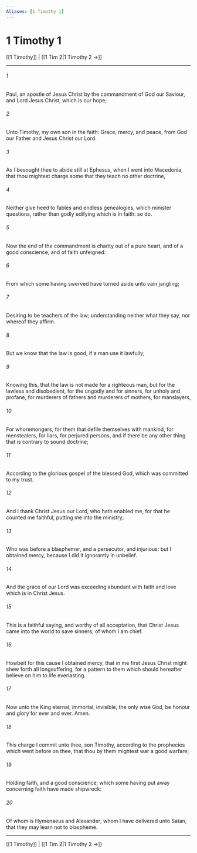 ```yaml
---
Aliases: [1 Timothy 1]
---
```

# 1 Timothy 1

[[1 Timothy]] | [[1 Tim 2|1 Timothy 2 →]]
***



###### 1 
Paul, an apostle of Jesus Christ by the commandment of God our Saviour, and Lord Jesus Christ, which is our hope; 

###### 2 
Unto Timothy, my own son in the faith: Grace, mercy, and peace, from God our Father and Jesus Christ our Lord. 

###### 3 
As I besought thee to abide still at Ephesus, when I went into Macedonia, that thou mightest charge some that they teach no other doctrine, 

###### 4 
Neither give heed to fables and endless genealogies, which minister questions, rather than godly edifying which is in faith: so do. 

###### 5 
Now the end of the commandment is charity out of a pure heart, and of a good conscience, and of faith unfeigned: 

###### 6 
From which some having swerved have turned aside unto vain jangling; 

###### 7 
Desiring to be teachers of the law; understanding neither what they say, nor whereof they affirm. 

###### 8 
But we know that the law is good, if a man use it lawfully; 

###### 9 
Knowing this, that the law is not made for a righteous man, but for the lawless and disobedient, for the ungodly and for sinners, for unholy and profane, for murderers of fathers and murderers of mothers, for manslayers, 

###### 10 
For whoremongers, for them that defile themselves with mankind, for menstealers, for liars, for perjured persons, and if there be any other thing that is contrary to sound doctrine; 

###### 11 
According to the glorious gospel of the blessed God, which was committed to my trust. 

###### 12 
And I thank Christ Jesus our Lord, who hath enabled me, for that he counted me faithful, putting me into the ministry; 

###### 13 
Who was before a blasphemer, and a persecutor, and injurious: but I obtained mercy, because I did it ignorantly in unbelief. 

###### 14 
And the grace of our Lord was exceeding abundant with faith and love which is in Christ Jesus. 

###### 15 
This is a faithful saying, and worthy of all acceptation, that Christ Jesus came into the world to save sinners; of whom I am chief. 

###### 16 
Howbeit for this cause I obtained mercy, that in me first Jesus Christ might shew forth all longsuffering, for a pattern to them which should hereafter believe on him to life everlasting. 

###### 17 
Now unto the King eternal, immortal, invisible, the only wise God, be honour and glory for ever and ever. Amen. 

###### 18 
This charge I commit unto thee, son Timothy, according to the prophecies which went before on thee, that thou by them mightest war a good warfare; 

###### 19 
Holding faith, and a good conscience; which some having put away concerning faith have made shipwreck: 

###### 20 
Of whom is Hymenaeus and Alexander; whom I have delivered unto Satan, that they may learn not to blaspheme.

***
[[1 Timothy]] | [[1 Tim 2|1 Timothy 2 →]]
